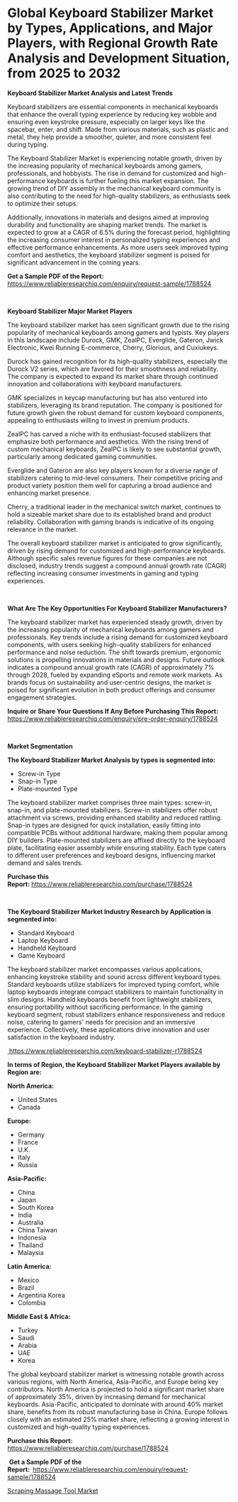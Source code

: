 <p><h1>Global Keyboard Stabilizer Market by Types, Applications, and Major Players, with Regional Growth Rate Analysis and Development Situation, from 2025 to 2032</h1></p><p><strong>Keyboard Stabilizer Market Analysis and Latest Trends</strong></p>
<p><p>Keyboard stabilizers are essential components in mechanical keyboards that enhance the overall typing experience by reducing key wobble and ensuring even keystroke pressure, especially on larger keys like the spacebar, enter, and shift. Made from various materials, such as plastic and metal, they help provide a smoother, quieter, and more consistent feel during typing.</p><p>The Keyboard Stabilizer Market is experiencing notable growth, driven by the increasing popularity of mechanical keyboards among gamers, professionals, and hobbyists. The rise in demand for customized and high-performance keyboards is further fueling this market expansion. The growing trend of DIY assembly in the mechanical keyboard community is also contributing to the need for high-quality stabilizers, as enthusiasts seek to optimize their setups.</p><p>Additionally, innovations in materials and designs aimed at improving durability and functionality are shaping market trends. The market is expected to grow at a CAGR of 6.5% during the forecast period, highlighting the increasing consumer interest in personalized typing experiences and effective performance enhancements. As more users seek improved typing comfort and aesthetics, the keyboard stabilizer segment is poised for significant advancement in the coming years.</p></p>
<p><strong>Get a Sample PDF of the Report:&nbsp;</strong> <a href="https://www.reliableresearchiq.com/enquiry/request-sample/1788524?utm_campaign=2209&utm_medium=2&utm_source=Github&utm_content=ia&utm_term=07022025&utm_id=keyboard-stabilizer">https://www.reliableresearchiq.com/enquiry/request-sample/1788524</a></p>
<p>&nbsp;</p>
<p><strong>Keyboard Stabilizer Major Market Players</strong></p>
<p><p>The keyboard stabilizer market has seen significant growth due to the rising popularity of mechanical keyboards among gamers and typists. Key players in this landscape include Durock, GMK, ZealPC, Everglide, Gateron, Jwick Electronic, Kwei Running E-commerce, Cherry, Glorious, and Cuxiukeys. </p><p>Durock has gained recognition for its high-quality stabilizers, especially the Durock V2 series, which are favored for their smoothness and reliability. The company is expected to expand its market share through continued innovation and collaborations with keyboard manufacturers.</p><p>GMK specializes in keycap manufacturing but has also ventured into stabilizers, leveraging its brand reputation. The company is positioned for future growth given the robust demand for custom keyboard components, appealing to enthusiasts willing to invest in premium products.</p><p>ZealPC has carved a niche with its enthusiast-focused stabilizers that emphasize both performance and aesthetics. With the rising trend of custom mechanical keyboards, ZealPC is likely to see substantial growth, particularly among dedicated gaming communities.</p><p>Everglide and Gateron are also key players known for a diverse range of stabilizers catering to mid-level consumers. Their competitive pricing and product variety position them well for capturing a broad audience and enhancing market presence.</p><p>Cherry, a traditional leader in the mechanical switch market, continues to hold a sizeable market share due to its established brand and product reliability. Collaboration with gaming brands is indicative of its ongoing relevance in the market.</p><p>The overall keyboard stabilizer market is anticipated to grow significantly, driven by rising demand for customized and high-performance keyboards. Although specific sales revenue figures for these companies are not disclosed, industry trends suggest a compound annual growth rate (CAGR) reflecting increasing consumer investments in gaming and typing experiences.</p></p>
<p>&nbsp;</p>
<p><strong>What Are The Key Opportunities For Keyboard Stabilizer Manufacturers?</strong></p>
<p><p>The keyboard stabilizer market has experienced steady growth, driven by the increasing popularity of mechanical keyboards among gamers and professionals. Key trends include a rising demand for customized keyboard components, with users seeking high-quality stabilizers for enhanced performance and noise reduction. The shift towards premium, ergonomic solutions is propelling innovations in materials and designs. Future outlook indicates a compound annual growth rate (CAGR) of approximately 7% through 2028, fueled by expanding eSports and remote work markets. As brands focus on sustainability and user-centric designs, the market is poised for significant evolution in both product offerings and consumer engagement strategies.</p></p>
<p><strong>Inquire or Share Your Questions If Any Before Purchasing This Report:</strong> <a href="https://www.reliableresearchiq.com/enquiry/pre-order-enquiry/1788524?utm_campaign=2209&utm_medium=2&utm_source=Github&utm_content=ia&utm_term=07022025&utm_id=keyboard-stabilizer">https://www.reliableresearchiq.com/enquiry/pre-order-enquiry/1788524</a></p>
<p>&nbsp;</p>
<p><strong>Market Segmentation</strong></p>
<p><strong>The Keyboard Stabilizer Market Analysis by types is segmented into:</strong></p>
<p><ul><li>Screw-in Type</li><li>Snap-in Type</li><li>Plate-mounted Type</li></ul></p>
<p><p>The keyboard stabilizer market comprises three main types: screw-in, snap-in, and plate-mounted stabilizers. Screw-in stabilizers offer robust attachment via screws, providing enhanced stability and reduced rattling. Snap-in types are designed for quick installation, easily fitting into compatible PCBs without additional hardware, making them popular among DIY builders. Plate-mounted stabilizers are affixed directly to the keyboard plate, facilitating easier assembly while ensuring stability. Each type caters to different user preferences and keyboard designs, influencing market demand and sales trends.</p></p>
<p><strong>Purchase this Report:&nbsp;</strong><a href="https://www.reliableresearchiq.com/purchase/1788524?utm_campaign=2209&utm_medium=2&utm_source=Github&utm_content=ia&utm_term=07022025&utm_id=keyboard-stabilizer">https://www.reliableresearchiq.com/purchase/1788524</a></p>
<p>&nbsp;</p>
<p><strong>The Keyboard Stabilizer Market Industry Research by Application is segmented into:</strong></p>
<p><ul><li>Standard Keyboard</li><li>Laptop Keyboard</li><li>Handheld Keyboard</li><li>Game Keyboard</li></ul></p>
<p><p>The keyboard stabilizer market encompasses various applications, enhancing keystroke stability and sound across different keyboard types. Standard keyboards utilize stabilizers for improved typing comfort, while laptop keyboards integrate compact stabilizers to maintain functionality in slim designs. Handheld keyboards benefit from lightweight stabilizers, ensuring portability without sacrificing performance. In the gaming keyboard segment, robust stabilizers enhance responsiveness and reduce noise, catering to gamers' needs for precision and an immersive experience. Collectively, these applications drive innovation and user satisfaction in the keyboard industry.</p></p>
<p><a href="https://www.reliableresearchiq.com/keyboard-stabilizer-r1788524?utm_campaign=2209&utm_medium=2&utm_source=Github&utm_content=ia&utm_term=07022025&utm_id=keyboard-stabilizer">&nbsp;https://www.reliableresearchiq.com/keyboard-stabilizer-r1788524</a></p>
<p><strong>In terms of Region, the Keyboard Stabilizer Market Players available by Region are:</strong></p>
<p>
    <p> <strong> North America: </strong>
        <ul>
            <li>United States</li>
            <li>Canada</li>
        </ul>
        </p> 
    <p> <strong> Europe: </strong>
        <ul>
            <li>Germany</li>
            <li>France</li>
            <li>U.K.</li>
            <li>Italy</li>
            <li>Russia</li>
        </ul>
        </p> 
    <p> <strong> Asia-Pacific: </strong>
        <ul>
            <li>China</li>
            <li>Japan</li>
            <li>South Korea</li>
            <li>India</li>
            <li>Australia</li>
            <li>China Taiwan</li>
            <li>Indonesia</li>
            <li>Thailand</li>
            <li>Malaysia</li>
        </ul>
        </p> 
    <p> <strong> Latin America: </strong>
        <ul>
            <li>Mexico</li>
            <li>Brazil</li>
            <li>Argentina Korea</li>
            <li>Colombia</li>
        </ul>
        </p> 
    <p> <strong> Middle East & Africa: </strong>
        <ul>
            <li>Turkey</li>
            <li>Saudi</li>
            <li>Arabia</li>
            <li>UAE</li>
            <li>Korea</li>
        </ul>
    </p>
    </p>
<p><p>The global keyboard stabilizer market is witnessing notable growth across various regions, with North America, Asia-Pacific, and Europe being key contributors. North America is projected to hold a significant market share of approximately 35%, driven by increasing demand for mechanical keyboards. Asia-Pacific, anticipated to dominate with around 40% market share, benefits from its robust manufacturing base in China. Europe follows closely with an estimated 25% market share, reflecting a growing interest in customized and high-quality typing experiences.</p></p>
<p><strong>Purchase this Report: </strong><a href="https://www.reliableresearchiq.com/purchase/1788524?utm_campaign=2209&utm_medium=2&utm_source=Github&utm_content=ia&utm_term=07022025&utm_id=keyboard-stabilizer">https://www.reliableresearchiq.com/purchase/1788524</a></p>
<p>&nbsp;<strong>Get a Sample PDF of the Report:&nbsp;&nbsp;</strong><a href="https://www.reliableresearchiq.com/enquiry/request-sample/1788524?utm_campaign=2209&utm_medium=2&utm_source=Github&utm_content=ia&utm_term=07022025&utm_id=keyboard-stabilizer">https://www.reliableresearchiq.com/enquiry/request-sample/1788524</a></p>
<p><strong></strong></p>
<p><p><a href="https://github.com/sca704osol/Market-Research-Report-List-1/blob/main/scraping-massage-tool-market.md?utm_campaign=2209&utm_medium=2&utm_source=Github&utm_content=ia&utm_term=07022025&utm_id=keyboard-stabilizer">Scraping Massage Tool Market</a></p></p>